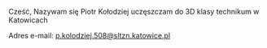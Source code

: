 Cześć,
Nazywam się Piotr Kołodziej uczęszczam do 3D klasy technikum w Katowicach

Adres e-mail:
p.kolodziej.508@sltzn.katowice.pl
